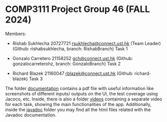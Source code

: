 # COMP3111 Project Group 46 (FALL 2024)

Members:

- Rishab Sukhlecha 20727721 rsukhlecha@connect.ust.hk (Team Leader) (Github: rishabsukhlecha, branch: RishabBranch) Task 1

- Gonzalo Carretero 21158252 gch@connect.ust.hk (Github: gonzalocarreterohz, branch: GonzaloBranch) Task 2

- Richard Blazek 21160047 rblazek@connect.ust.hk (Github: richard-blazek) Task 3


The folder [documentation](/documentation) contains a pdf file with useful information like screenshots of different inputs/ outputs on the UI, the test coverage using Jacoco, etc.
Inside, there is also a folder [videos](/documentation/videos) containing a separate video for each task, showing the main functionalities of the app. Additionally, inside the [javadoc](/documentation/javadoc) folder you may find all the html files related with the Javadoc documentation.
